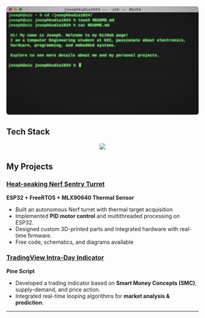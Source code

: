 <img src="https://github.com/josephkudia1024/josephkudia1024/blob/89574716835cc78cf8c5c648db6d1898e03e4e60/assets/header.svg">

## Tech Stack
<p align="center">
  <img src="https://skillicons.dev/icons?i=c,cpp,java,py,clion,idea,pycharm,vscode,eclipse,gradle,arduino" />
</p>

## My Projects

### [Heat-seaking Nerf Sentry Turret](https://github.com/josephkudia1024/MLX90640-Turret)
**ESP32 + FreeRTOS + MLX90640 Thermal Sensor**  
- Built an autonomous Nerf turret with thermal target acquisition
- Implemented **PID motor control** and multithreaded processing on ESP32.
- Designed custom 3D-printed parts and integrated hardware with real-time firmware.
- Free code, schematics, and diagrams available

### [TradingView Intra-Day Indicator](https://github.com/josephkudia1024/ICT-Concepts-Indicator)
**Pine Script**  
- Developed a trading indicator based on **Smart Money Concepts (SMC)**, supply-demand, and price action.  
- Integrated real-time looping algorithms for **market analysis & prediction**.  

---
